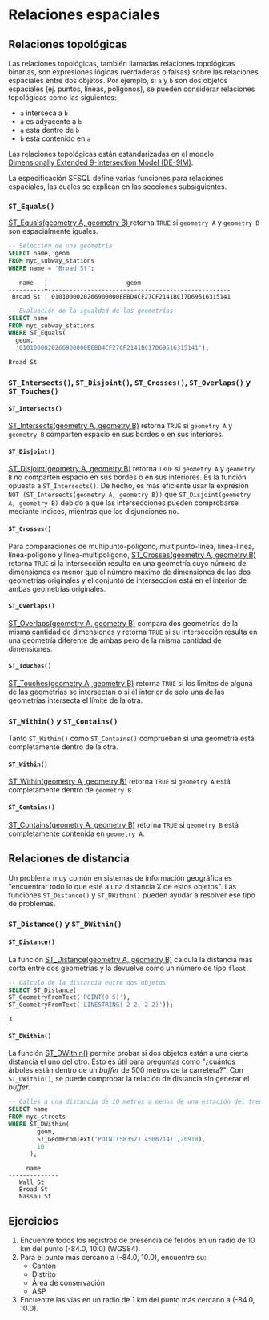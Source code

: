 # Relaciones espaciales

## Relaciones topológicas
Las relaciones topológicas, también llamadas relaciones topológicas binarias, son expresiones lógicas (verdaderas o falsas) sobre las relaciones espaciales entre dos objetos. Por ejemplo, si `a` y `b` son dos objetos espaciales (ej. puntos, líneas, polígonos), se pueden considerar relaciones topológicas como las siguientes:

- `a` interseca a `b`
- `a` es adyacente a `b`
- `a` está dentro de `b`
- `b` está contenido en `a`

Las relaciones topológicas están estandarizadas en el modelo [Dimensionally Extended 9-Intersection Model (DE-9IM)](https://en.wikipedia.org/wiki/DE-9IM).

La especificación SFSQL define varias funciones para relaciones espaciales, las cuales se explican en las secciones subsiguientes.

### `ST_Equals()`
[ST_Equals(geometry A, geometry B) ](http://postgis.net/docs/ST_Equals.html) retorna `TRUE` si `geometry A` y `geometry B` son espacialmente iguales.

```sql
-- Selección de una geometría
SELECT name, geom
FROM nyc_subway_stations
WHERE name = 'Broad St';
```

```
   name   |                      geom
----------+---------------------------------------------------
 Broad St | 0101000020266900000EEBD4CF27CF2141BC17D69516315141
```

```sql
-- Evaluación de la igualdad de las geometrías
SELECT name
FROM nyc_subway_stations
WHERE ST_Equals(
  geom,
  '0101000020266900000EEBD4CF27CF2141BC17D69516315141');
```

```
Broad St
```

### `ST_Intersects()`, `ST_Disjoint()`, `ST_Crosses()`, `ST_Overlaps()` y `ST_Touches()`

#### `ST_Intersects()`
[ST_Intersects(geometry A, geometry B)](http://postgis.net/docs/ST_Intersects.html) retorna `TRUE` si `geometry A` y `geometry B` comparten espacio en sus bordes o en sus interiores.

#### `ST_Disjoint()`
[ST_Disjoint(geometry A, geometry B)](http://postgis.net/docs/ST_Disjoint.html) retorna `TRUE` si `geometry A` y `geometry B` no comparten espacio en sus bordes o en sus interiores. Es la función opuesta a `ST_Intersects()`. De hecho, es más eficiente usar la expresión `NOT (ST_Intersects(geometry A, geometry B))` que `ST_Disjoint(geometry A, geometry B)` debido a que las intersecciones pueden comprobarse mediante índices, mientras que las disjunciones no.

#### `ST_Crosses()`
Para comparaciones de multipunto-polígono, multipunto-línea, línea-línea, línea-polígono y línea-multipolígono, [ST_Crosses(geometry A, geometry B)](http://postgis.net/docs/ST_Crosses.html) retorna `TRUE` si la intersección resulta en una geometría cuyo número de dimensiones es menor que el número máximo de dimensiones de las dos geometrías originales y el conjunto de intersección está en el interior de ambas geometrías originales.

#### `ST_Overlaps()`
[ST_Overlaps(geometry A, geometry B)](http://postgis.net/docs/ST_Overlaps.html) compara dos geometrías de la misma cantidad de dimensiones y retorna `TRUE` si su intersección resulta en una geometría diferente de ambas pero de la misma cantidad de dimensiones.

#### `ST_Touches()`
[ST_Touches(geometry A, geometry B)](http://postgis.net/docs/ST_Touches.html) retorna `TRUE` si los límites de alguna de las geometrías se intersectan o si el interior de solo una de las geometrías intersecta el límite de la otra.

### `ST_Within()` y `ST_Contains()`
Tanto `ST_Within()` como `ST_Contains()` comprueban si una geometría está completamente dentro de la otra.

#### `ST_Within()`
[ST_Within(geometry A, geometry B)](http://postgis.net/docs/ST_Within.html) retorna `TRUE` si `geometry A` está completamente dentro de `geometry B`. 

#### `ST_Contains()`
[ST_Contains(geometry A, geometry B)](http://postgis.net/docs/ST_Contains.html) retorna `TRUE` si `geometry B` está completamente contenida en `geometry A`.

## Relaciones de distancia
Un problema muy común en sistemas de información geográfica es "encuentrar todo lo que esté a una distancia X de estos objetos". Las funciones `ST_Distance()` y `ST_DWithin()` pueden ayudar a resolver ese tipo de problemas.

### `ST_Distance()` y `ST_DWithin()`

#### `ST_Distance()`
La función [ST_Distance(geometry A, geometry B)](http://postgis.net/docs/ST_Distance.html) calcula la distancia más corta entre dos geometrías y la devuelve como un número de tipo `float`.

```sql
-- Cálculo de la distancia entre dos objetos
SELECT ST_Distance(
ST_GeometryFromText('POINT(0 5)'),
ST_GeometryFromText('LINESTRING(-2 2, 2 2)'));
```

```
3
```

#### `ST_DWithin()`
La función [ST_DWithin()](http://postgis.net/docs/ST_DWithin.html) permite probar si dos objetos están a una cierta distancia el uno del otro. Esto es útil para preguntas como "¿cuántos árboles están dentro de un *buffer* de 500 metros de la carretera?". Con `ST_DWithin()`, se puede comprobar la relación de distancia sin generar el *buffer*.

```sql
-- Calles a una distancia de 10 metros o menos de una estación del tren subterráneo
SELECT name
FROM nyc_streets
WHERE ST_DWithin(
        geom,
        ST_GeomFromText('POINT(583571 4506714)',26918),
        10
      );
```

```
     name
--------------
   Wall St
   Broad St
   Nassau St
```

## Ejercicios
1. Encuentre todos los registros de presencia de félidos en un radio de 10 km del punto (-84.0, 10.0) (WGS84).
2. Para el punto más cercano a (-84.0, 10.0), encuentre su:
    - Cantón
    - Distrito
    - Área de conservación
    - ASP
3. Encuentre las vías en un radio de 1 km del punto más cercano a (-84.0, 10.0).